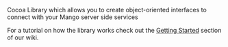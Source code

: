 Cocoa Library which allows you to create object-oriented interfaces to connect with your Mango server side services

For a tutorial on how the library works check out the [Getting Started](https://github.com/jaderfeijo/mango-connect/wiki/Getting-Started) section of our wiki.
